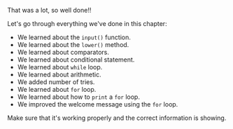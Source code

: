 ﻿
That was a lot, so well done!! 

Let's go through everything we've done in this chapter:

  - We learned about the `input()` function.
 - We learned about the `lower()` method.
 - We learned about comparators.
 - We learned about conditional statement.
 - We learned about `while` loop.
 - We learned about arithmetic.
 - We added number of tries.
 - We learned about `for` loop.
 - We learned about  how to `print` a `for` loop.
 - We improved the welcome message using the `for` loop.


Make sure that it's working properly and the correct information is showing.


